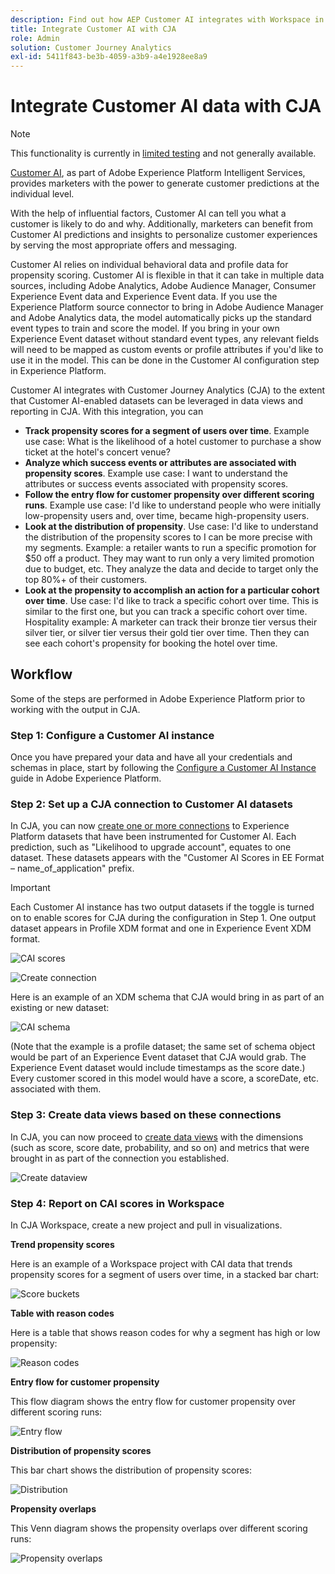 ```yaml
---
description: Find out how AEP Customer AI integrates with Workspace in CJA.
title: Integrate Customer AI with CJA
role: Admin
solution: Customer Journey Analytics
exl-id: 5411f843-be3b-4059-a3b9-a4e1928ee8a9
---
```

# Integrate Customer AI data with CJA

>[!NOTE]
>
>This functionality is currently in [limited testing](/help/release-notes/releases.md) and not generally available.

[Customer AI](https://experienceleague.adobe.com/docs/experience-platform/intelligent-services/customer-ai/overview.html?lang=en), as part of Adobe Experience Platform Intelligent Services, provides marketers with the power to generate customer predictions at the individual level.

With the help of influential factors, Customer AI can tell you what a customer is likely to do and why. Additionally, marketers can benefit from Customer AI predictions and insights to personalize customer experiences by serving the most appropriate offers and messaging.

Customer AI relies on individual behavioral data and profile data for propensity scoring. Customer AI is flexible in that it can take in multiple data sources, including Adobe Analytics, Adobe Audience Manager, Consumer Experience Event data and Experience Event data. If you use the Experience Platform source connector to bring in Adobe Audience Manager and Adobe Analytics data, the model automatically picks up the standard event types to train and score the model. If you bring in your own Experience Event dataset without standard event types, any relevant fields will need to be mapped as custom events or profile attributes if you'd like to use it in the model. This can be done in the Customer AI configuration step in Experience Platform. ​

Customer AI integrates with Customer Journey Analytics (CJA) to the extent that Customer AI-enabled datasets can be leveraged in data views and reporting in CJA. With this integration, you can

* **Track propensity scores for a segment of users over time**. Example use case: What is the likelihood of a hotel customer to purchase a show ticket at the hotel's concert venue? 
* **Analyze which success events or attributes are associated with propensity scores**. ​Example use case: I want to understand the attributes or success events associated with propensity scores.
* **Follow the entry flow for customer propensity over different scoring runs**. Example use case: I'd like to understand people who were initially low-propensity users and, over time, became high-propensity users.​
* **Look at the distribution of propensity**. Use case: I'd like to understand the distribution of the propensity scores to I can be more precise with my segments. ​Example: a retailer wants to run a specific promotion for $50 off a product. They may want to run only a very limited promotion due to budget, etc. They analyze the data and decide to target only the top 80%+​ of their customers.
* **Look at the propensity to accomplish an action for a particular cohort over time**. Use case: I'd like to track a specific cohort over time. This is similar to the first one, but you can track a specific cohort over time.​ Hospitality example: A marketer can track their bronze tier versus their silver tier, or silver tier versus their gold tier over time. Then they can see each cohort's propensity for booking the hotel over time. ​

## Workflow

Some of the steps are performed in Adobe Experience Platform prior to working with the output in CJA.

### Step 1: Configure a Customer AI instance

Once you have prepared your data and have all your credentials and schemas in place, start by following the [Configure a Customer AI Instance](https://experienceleague.adobe.com/docs/experience-platform/intelligent-services/customer-ai/user-guide/configure.html?lang=en) guide in Adobe Experience Platform. 

### Step 2: Set up a CJA connection to Customer AI datasets

In CJA, you can now [create one or more connections](/help/connections/create-connection.md) to Experience Platform datasets that have been instrumented for Customer AI. Each prediction, such as "Likelihood to upgrade account", equates to one dataset. These datasets appears with the "Customer AI Scores in EE Format – name_of_application" prefix.

>[!IMPORTANT]
>
>Each Customer AI instance has two output datasets if the toggle is turned on to enable scores for CJA during the configuration in Step 1. One output dataset appears in Profile XDM format and one in Experience Event XDM format.

![CAI scores](assets/cai-scores.png)

![Create connection](assets/create-conn.png)

Here is an example of an XDM schema that CJA would bring in as part of an existing or new dataset:

![CAI schema](assets/cai-schema.png)

(Note that the example is a profile dataset; the same set of schema object would be part of an Experience Event dataset that CJA would grab. The Experience Event dataset would include timestamps as the score date.) Every customer scored in this model would have a score, a scoreDate, etc. associated with them.

### Step 3: Create data views based on these connections

In CJA, you can now proceed to [create data views](/help/data-views/create-dataview.md) with the dimensions (such as score, score date, probability, and so on) and metrics that were brought in as part of the connection you established. 

![Create dataview](assets/create-dataview.png)

### Step 4: Report on CAI scores in Workspace

In CJA Workspace, create a new project and pull in visualizations. 

**Trend propensity scores**

Here is an example of a Workspace project with CAI data that trends propensity scores for a segment of users over time, in ​a stacked bar chart:

![Score buckets](assets/workspace-scores.png)

**Table with reason codes**

Here is a table that shows reason codes for why a segment has high or low propensity​:

![Reason codes](assets/reason-codes.png)

**Entry flow for customer propensity**

This flow diagram shows the entry flow for customer propensity over different scoring runs​:

![Entry flow](assets/flow.png)

**Distribution of propensity scores**

This bar chart shows the distribution of propensity scores​:

![Distribution](assets/distribution.png)

**Propensity overlaps**

This Venn diagram shows the propensity overlaps over different scoring runs:

![Propensity overlaps](assets/venn.png)

